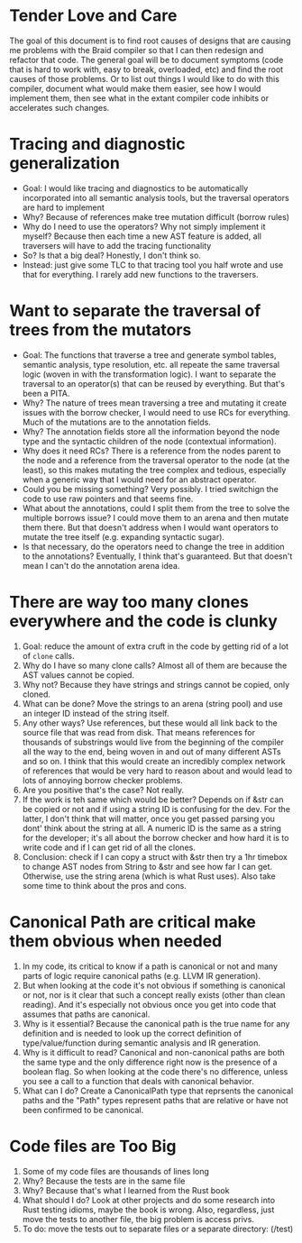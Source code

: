 # Tender Love and Care
The goal of this document is to find root causes of designs that are causing me problems with
the Braid compiler so that I can then redesign and refactor that code. The general goal will
be to document symptoms (code that is hard to work with, easy to break, overloaded, etc) and
find the root causes of those problems.  Or to list out things I would like to do with this
compiler, document what would make them easier, see how I would implement them, then see what
in the extant compiler code inhibits or accelerates such changes.

# Tracing and diagnostic generalization
- Goal: I would like tracing and diagnostics to be automatically incorporated into all semantic
analysis tools, but the traversal operators are hard to implement
- Why? Because of references make tree mutation difficult (borrow rules)
- Why do I need to use the operators?  Why not simply implement it myself?  Because then each time
a new AST feature is added, all traversers will have to add the tracing functionality
- So?  Is that a big deal? Honestly, I don't think so.
- Instead: just give some TLC to that tracing tool you half wrote and use that for everything.
I rarely add new functions to the traversers.

# Want to separate the traversal of trees from the mutators
- Goal: The functions that traverse a tree and generate symbol tables, semantic analysis, type resolution,
etc. all repeate the same traversal logic (woven in with the transformation logic).  I want to
separate the traversal to an operator(s) that can be reused by everything.  But that's been a PITA.
- Why? The nature of trees mean traversing a tree and mutating it create issues with the borrow checker,
I would need to use RCs for everything.  Much of the mutations are to the annotation fields.
- Why? The annotation fields store all the information beyond the node type and the syntactic children
of the node (contextual information).
- Why does it need RCs?  There is a reference from the nodes parent to the node and a reference from the
traversal operator to the node (at the least), so this makes mutating the tree complex and tedious,
especially when a generic way that I would need for an abstract operator.
- Could you be missing something?  Very possibly.  I tried switchign the code to use raw pointers and that
seems fine.
- What about the annotations, could I split them from the tree to solve the multiple borrows issue? 
I could move them to an arena and then mutate them there. But that doesn't address when I would want operators
to mutate the tree itself (e.g. expanding syntactic sugar).
- Is that necessary, do the operators need to change the tree in addition to the annotations?  Eventually,
I think that's guaranteed.  But that doesn't mean I can't do the annotation arena idea.

# There are way too many clones everywhere and the code is clunky
1. Goal: reduce the amount of extra cruft in the code by getting rid of a lot of `clone` calls.
2. Why do I have so many clone calls?  Almost all of them are because the AST values cannot be
copied.
3. Why not? Because they have strings and strings cannot be copied, only cloned.
4. What can be done? Move the strings to an arena (string pool) and use an integer ID instead of the
string itself.
5. Any other ways?  Use references, but these would all link back to the source file that was read from disk.
That means references for thousands of substrings would live from the beginning of the compiler all the way
to the end, being woven in and out of many different ASTs and so on.  I think that this would create an
incredibly complex network of references that would be very hard to reason about and would lead to lots of
annoying borrow checker problems.
6. Are you positive that's the case? Not really.
7. If the work is teh same which would be better? Depends on if &str can be copied or not and if using a string
ID is confusing for the dev.  For the latter, I don't think that will matter, once you get passed parsing you
dont' think about the string at all.  A numeric ID is the same as a string for the developer; it's all about the
borrow checker and how hard it is to write code and if I can get rid of all the clones.
8. Conclusion: check if I can copy a struct with &str then try a 1hr timebox to change AST nodes from String to &str
and see how far I can get.  Otherwise, use the string arena (which is what Rust uses).  Also take some time to
think about the pros and cons.

# Canonical Path are critical make them obvious when needed
1. In my code, its critical to know if a path is canonical or not and many parts of logic require canonical
paths (e.g. LLVM IR generation).
2. But when looking at the code it's not obvious if something is canonical or not, nor is it clear that such a
concept really exists (other than clean reading). And it's especially not obvious once you get into code that
assumes that paths are canonical.
3. Why is it essential?  Because the canonical path is the true name for any definition and is needed to look up
the correct definition of type/value/function during semantic analysis and IR generation.
4. Why is it difficult to read?  Canonical and non-canonical paths are both the same type and the only difference
right now is the presence of a boolean flag.  So when looking at the code there's no difference, unless you see
a call to a function that deals with canonical behavior.
5. What can I do?  Create a CanonicalPath type that reprsents the canonical paths and the "Path" types represent
paths that are relative or have not been confirmed to be canonical.

# Code files are Too Big
1. Some of my code files are thousands of lines long
2. Why?  Because the tests are in the same file
3. Why?  Because that's what I learned from the Rust book
4. What should I do? Look at other projects and do some research into Rust testing idioms, maybe the
book is wrong.  Also, regardless, just move the tests to another file, the big problem is access privs.
5. To do: move the tests out to separate files or a separate directory: (/test)